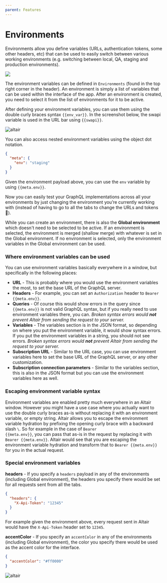 ```yaml
---
parent: Features
---
```


# Environments

Environments allow you define variables (URLs, authentication tokens, some other headers, etc) that can be used to easily switch between various working environments (e.g. switching between local, QA, staging and production environments).

![](https://miro.medium.com/max/5756/1*eCxSCJadudYfUYoPRpkSkA.png)

The environment variables can be defined in `Environments` (found in the top right corner in the header). An environment is simply a list of variables that can be used within the interface of the app. After an environment is created, you need to select it from the list of environments for it to be active.

After defining your environment variables, you can use them using the double curly braces syntax <code v-pre>{{env_var}}</code>. In the screenshot below, the swapi variable is used in the URL bar using <code v-pre>{{swapi}}</code>.

![altair](https://miro.medium.com/max/5760/1*4FkypN32B8E1K9mJHoKaWA.png)

You can also access nested environment variables using the object dot notation.

```json
{
  "meta": {
    "env": "staging"
  }
}
```

Given the environment payload above, you can use the `env` variable by using <code v-pre>{{meta.env}}</code>.

Now you can easily test your GraphQL implementations across all your environments by just changing the environment you’re currently working with (instead of having to go to all the tabs to change the URLs and tokens 🤢).

While you can create an environment, there is also the **Global environment** which doesn't need to be selected to be active. If an environment is selected, the environment is merged (shallow merge) with whatever is set in the Global environment. If no environment is selected, only the environment variables in the Global environment can be used.

### Where environment variables can be used

You can use environment variables basically everywhere in a window, but specifically in the following places:

- **URL** - This is probably where you would use the environment variables the most, to set the base URL of the GraphQL server.
- **Headers** - For example, you can set an `Authorization` header to <code v-pre>Bearer {{meta.env}}</code>.
- **Queries** - Of course this would show errors in the query since <code v-pre>{{meta.env}}</code> is not valid GraphQL syntax, but if you really need to use environment variables there, you can. _Broken syntax errors would **not** prevent Altair from sending the request to your server._
- **Variables** - The variables section is in the JSON format, so depending on where you put the environment variable, it would show syntax errors. If you put the environment variables in a string, you should not see errors. _Broken syntax errors would **not** prevent Altair from sending the request to your server._
- **Subscription URL** - Similar to the URL case, you can use environment variables here to set the base URL of the GraphQL server, or any other customization.
- **Subscription connection parameters** - Similar to the variables section, this is also in the JSON format but you can use the environment variables here as well.

### Escaping environment variable syntax

Environment variables are enabled pretty much everywhere in an Altair window. However you might have a use case where you actually want to use the double curly braces as-is without replacing it with an environment variable, or empty string. Altair allows you to escape the environment variable hydration by prefixing the opening curly brace with a backward slash `\`. So for example in the case of <code v-pre>Bearer {{meta.env}}</code>, you can pass that as-is in the request by replacing it with <code v-pre>Bearer \{{meta.env}}</code>. Altair would see that you are escaping the environment variable hydration and transform that to <code v-pre>Bearer {{meta.env}}</code> for you in the actual request.

### Special environment variables

**headers** - If you specify a `headers` payload in any of the environments (including Global environment), the headers you specify there would be set for all requests sent from all the tabs.

```json
{
  "headers": {
    "X-Api-Token": "12345"
  }
}
```

For example given the environment above, every request sent in Altair would have the `X-Api-Token` header set to `12345`.

**accentColor** - If you specify an `accentColor` in any of the environments (including Global environment), the color you specify there would be used as the accent color for the interface.

```json
{
  "accentColor": "#ff0000"
}
```

![altair](/assets/img/docs/environment-accent-color.png)
